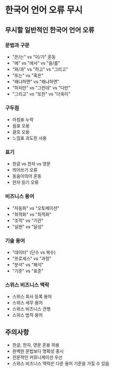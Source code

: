 # 한국어 언어 오류 무시

## 무시할 일반적인 한국어 언어 오류

### 문법과 구문
- "은/는" vs "이/가" 혼동
- "에" vs "에서" vs "을/를"
- "와/과" vs "하고" vs "그리고"
- "또는" vs "혹은"
- "왜냐하면" vs "왜냐하면"
- "하지만" vs "그런데" vs "다만"
- "그리고" vs "또한" vs "더욱이"

### 구두점
- 마침표 누락
- 쉼표 오용
- 괄호 오용
- 느낌표 과도한 사용

### 표기
- 한글 vs 한자 vs 영문
- 띄어쓰기 오류
- 동음이의어 혼동
- 한자 읽기 오류

### 비즈니스 용어
- "자동화" vs "오토메이션"
- "최적화" vs "최적화"
- "조직" vs "기관"
- "실현" vs "달성"

### 기술 용어
- "데이터" (단수 vs 복수)
- "프로세스" vs "과정"
- "분석" vs "해석"
- "기준" vs "표준"

### 스위스 비즈니스 맥락
- 스위스 회사 등록 용어
- 스위스 세무 용어
- 스위스 비즈니스 관행
- 스위스 법적 용어

## 주의사항
- 한글, 한자, 영문 혼용 허용
- 완벽한 문법보다 명확성 중시
- 전문적인 커뮤니케이션 우선
- 스위스 비즈니스 맥락은 다른 용어 기준을 가질 수 있음
